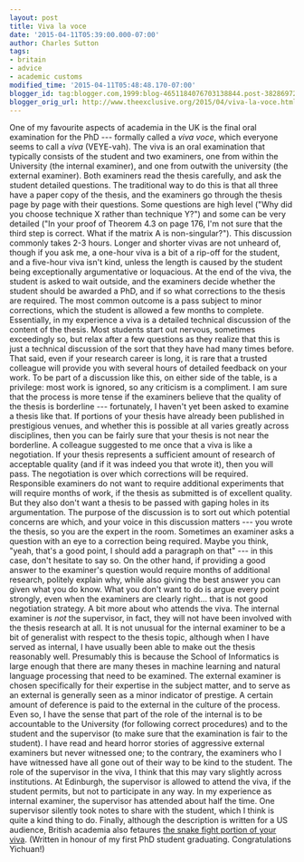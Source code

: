 ```yaml
---
layout: post
title: Viva la voce
date: '2015-04-11T05:39:00.000-07:00'
author: Charles Sutton
tags:
- britain
- advice
- academic customs
modified_time: '2015-04-11T05:48:48.170-07:00'
blogger_id: tag:blogger.com,1999:blog-4651184076703138844.post-3828697239579815603
blogger_orig_url: http://www.theexclusive.org/2015/04/viva-la-voce.html
---
```

One of my favourite aspects of academia in the UK is the final oral examination for the PhD --- formally called a *viva voce*, which everyone seems to call a *viva* (VEYE-vah). The viva is an oral examination that typically consists of the student and two examiners, one from within the University (the internal examiner), and one from outwith the university (the external examiner).
Both examiners read the thesis carefully, and ask the student detailed questions. The traditional way to do this is that all three have a paper copy of the thesis, and the examiners go through the thesis page by page with their questions. Some questions are high level ("Why did you choose technique X rather than technique Y?") and some can be very detailed ("In your proof of Theorem 4.3 on page 176, I'm not sure that the third step is correct. What if the matrix A is non-singular?").
This discussion commonly takes 2-3 hours. Longer and shorter vivas are not unheard of, though if you ask me, a one-hour viva is a bit of a rip-off for the student, and a five-hour viva isn't kind, unless the length is caused by the student being exceptionally argumentative or loquacious.
At the end of the viva, the student is asked to wait outside, and the examiners decide whether the student should be awarded a PhD, and if so what corrections to the thesis are required. The most common outcome is a pass subject to minor corrections, which the student is allowed a few months to complete.
Essentially, in my experience a viva is a detailed technical discussion of the content of the thesis. Most students start out nervous, sometimes exceedingly so, but relax after a few questions as they realize that this is just a technical discussion of the sort that they have had many times before. That said, even if your research career is long, it is rare that a trusted colleague will provide you with several hours of detailed feedback on your work. To be part of a discussion like this, on either side of the table, is a privilege: most work is ignored, so any criticism is a compliment.
I am sure that the process is more tense if the examiners believe that the quality of the thesis is borderline --- fortunately, I haven't yet been asked to examine a thesis like that. If portions of your thesis have already been published in prestigious venues, and whether this is possible at all varies greatly across disciplines, then you can be fairly sure that your thesis is not near the borderline.
A colleague suggested to me once that a viva is like a negotiation. If your thesis represents a sufficient amount of research of acceptable quality (and if it was indeed you that wrote it), then you will pass. The negotiation is over which corrections will be required. Responsible examiners do not want to require additional experiments that will require months of work, if the thesis as submitted is of excellent quality. But they also don't want a thesis to be passed with gaping holes in its argumentation. The purpose of the discussion is to sort out which potential concerns are which, and your voice in this discussion matters --- you wrote the thesis, so you are the expert in the room.
Sometimes an examiner asks a question with an eye to a correction being required. Maybe you think, "yeah, that's a good point, I should add a paragraph on that" --- in this case, don't hesitate to say so. On the other hand, if providing a good answer to the examiner's question would require months of additional research, politely explain why, while also giving the best answer you can given what you do know. What you don't want to do is argue every point strongly, even when the examiners are clearly right... that is not good negotiation strategy.
A bit more about who attends the viva. The internal examiner is *not* the supervisor, in fact, they will not have been involved with the thesis research at all. It is not unusual for the internal examiner to be a bit of generalist with respect to the thesis topic, although when I have served as internal, I have usually been able to make out the thesis reasonably well. Presumably this is because the School of Informatics is large enough that there are many theses in machine learning and natural language processing that need to be examined.
The external examiner is chosen specifically for their expertise in the subject matter, and to serve as an external is generally seen as a minor indicator of prestige. A certain amount of deference is paid to the external in the culture of the process. Even so, I have the sense that part of the role of the internal is to be accountable to the University (for following correct procedures) and to the student and the supervisor (to make sure that the examination is fair to the student). I have read and heard horror stories of aggressive external examiners but never witnessed one; to the contrary, the examiners who I have witnessed have all gone out of their way to be kind to the student.
The role of the supervisor in the viva, I think that this may vary slightly across institutions. At Edinburgh, the supervisor is allowed to attend the viva, if the student permits, but not to participate in any way. In my experience as internal examiner, the supervisor has attended about half the time. One supervisor silently took notes to share with the student, which I think is quite a kind thing to do.
Finally, although the description is written for a US audience, British academia also fetaures [the snake fight portion of your viva](http://www.mcsweeneys.net/articles/faq-the-snake-fight-portion-of-your-thesis-defense).
(Written in honour of my first PhD student graduating. Congratulations Yichuan!)
